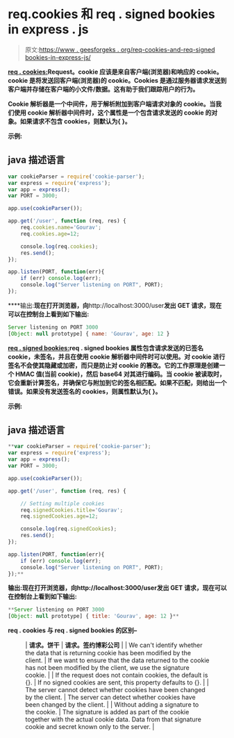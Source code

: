 # req.cookies 和 req . signed bookies in express . js

> 原文:[https://www . geesforgeks . org/req-cookies-and-req-signed bookies-in-express-js/](https://www.geeksforgeeks.org/req-cookies-and-req-signedcookies-in-express-js/)

[**req . cookies:**](https://www.geeksforgeeks.org/express-js-req-cookies-property/)**Request。cookie 应该是来自客户端(浏览器)和响应的 cookie。cookie 是将发送回客户端(浏览器)的 cookie。Cookies 是通过服务器请求发送到客户端并存储在客户端的小文件/数据。这有助于我们跟踪用户的行为。**

**Cookie 解析器是一个中间件，用于解析附加到客户端请求对象的 cookie。当我们使用 cookie 解析器中间件时，这个属性是一个包含请求发送的 cookie 的对象。如果请求不包含 cookies，则默认为{ }。**

****示例:****

## **java 描述语言**

```js
var cookieParser = require('cookie-parser');
var express = require('express');
var app = express();
var PORT = 3000;

app.use(cookieParser());

app.get('/user', function (req, res) {
    req.cookies.name='Gourav';
    req.cookies.age=12;

    console.log(req.cookies);
    res.send();
});

app.listen(PORT, function(err){
    if (err) console.log(err);
    console.log("Server listening on PORT", PORT);
});
```

****输出:**现在打开浏览器，向**http://localhost:3000/user**发出 GET 请求，现在可以在控制台上看到如下输出:**

```js
Server listening on PORT 3000
[Object: null prototype] { name: 'Gourav', age: 12 }
```

**[**req . signed bookies:**](https://www.geeksforgeeks.org/express-js-req-signedcookies-property/)**req . signed bookies 属性包含请求发送的已签名 cookie，未签名，并且在使用 cookie 解析器中间件时可以使用。对 cookie 进行签名不会使其隐藏或加密，而只是防止对 cookie 的篡改。它的工作原理是创建一个 HMAC 值(当前 cookie)，然后 base64 对其进行编码。当 cookie 被读取时，它会重新计算签名，并确保它与附加到它的签名相匹配。如果不匹配，则给出一个错误。如果没有发送签名的 cookies，则属性默认为{ }。****

******示例:******

## ****java 描述语言****

```js
**var cookieParser = require('cookie-parser');
var express = require('express');
var app = express();
var PORT = 3000;

app.use(cookieParser());

app.get('/user', function (req, res) {

    // Setting multiple cookies
    req.signedCookies.title='Gourav';
    req.signedCookies.age=12;

    console.log(req.signedCookies);
    res.send();
});

app.listen(PORT, function(err){
    if (err) console.log(err);
    console.log("Server listening on PORT", PORT);
});**
```

******输出:**现在打开浏览器，向**http://localhost:3000/user**发出 GET 请求，现在可以在控制台上看到如下输出:****

```js
**Server listening on PORT 3000
[Object: null prototype] { title: 'Gourav', age: 12 }**
```

******req . cookies 与 req . signed bookies 的区别–******

<figure class="table">

| **请求。饼干** | **请求。签约博彩公司** |
| We can't identify whether the data that is returning cookie has been modified by the client. | If we want to ensure that the data returned to the cookie has not been modified by the client, we use the signature cookie. |
| If the request does not contain cookies, the default is {}. | If no signed cookies are sent, this property defaults to {}. |
| The server cannot detect whether cookies have been changed by the client. | The server can detect whether cookies have been changed by the client. |
| Without adding a signature to the cookie. | The signature is added as part of the cookie together with the actual cookie data. Data from that signature cookie and secret known only to the server. |

</figure>